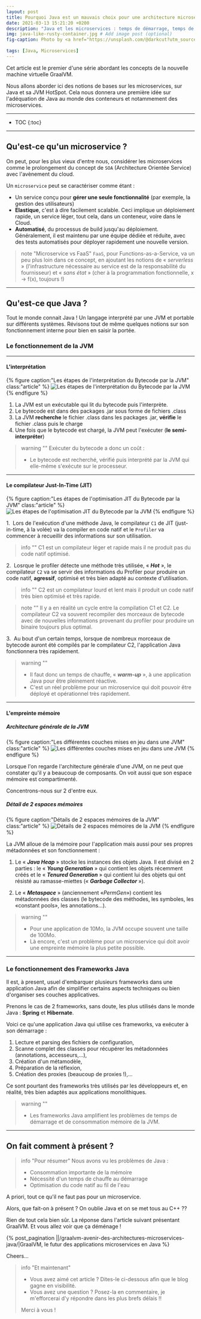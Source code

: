 ```yaml
---
layout: post
title: Pourquoi Java est un mauvais choix pour une architecture microservices ?
date: 2021-03-13 15:21:20 +0200
description: "Java et les microservices : temps de démarrage, temps de chauffe, consommation mémoire de la JVM... Voyons en quoi le langage Java n'est pas fait pour les architectures microservices"
img: java-like-rusty-container.jpg # Add image post (optional)
fig-caption: Photo by <a href="https://unsplash.com/@darkcut?utm_source=unsplash&utm_medium=referral&utm_content=creditCopyText">Robert MODOUX</a> on <a href="https://unsplash.com/s/photos/container-rusty?utm_source=unsplash&utm_medium=referral&utm_content=creditCopyText">Unsplash</a>
  
tags: [Java, Microservices]
---
```


Cet article est le premier d'une série abordant les concepts de la nouvelle machine virtuelle GraalVM. 

Nous allons aborder ici des notions de bases sur les microservices, sur Java et sa JVM HotSpot. Cela nous donnera une première idée sur l'adéquation de Java au monde des conteneurs et notammement des microservices.

<!--more-->

<hr class="hr-text" data-content="Plan">

* TOC
{:toc}

<hr class="hr-text" data-content="Microservices">

## Qu'est-ce qu'un microservice ?

On peut, pour les plus vieux d'entre nous, considérer les microservices comme le prolongement du concept de `SOA` (Architecture Orientée Service) avec l'avènement du cloud.

Un `microservice` peut se caractériser comme étant :

* Un service conçu pour **gérer une seule fonctionnalité** (par exemple, la gestion des utilisateurs)
* **Elastique**, c'est à dire facilement scalable. Ceci implique un déploiement rapide, un service léger, tout cela, dans un conteneur, voire dans le Cloud.
* **Automatisé**, du processus de build jusqu'au déploiement. Généralement, il est maintenu par une équipe dédiée et réduite, avec des tests automatisés pour déployer rapidement une nouvelle version.

> note "Microservice vs FaaS"
> `FaaS`, pour Functions-as-a-Service, va un peu plus loin dans ce concept, en ajoutant les notions de &laquo; *serverless* &raquo; (l'infrastructure nécessaire au service est de la responsabilité du fournisseur) et &laquo; *sans état* &raquo; (cher à la programmation fonctionnelle, x -> f(x), toujours !)

<hr class="hr-text" data-content="Java">

## Qu'est-ce que Java ?

Tout le monde connait Java ! Un langage interprété par une JVM et portable sur différents systèmes. Révisons tout de même quelques notions sur son fonctionnement interne pour bien en saisir la portée.

### Le fonctionnement de la JVM
<hr class="hr-text" data-content="Interpréteur">

#### L'interprétation

{% figure caption:"Les étapes de l'interprétation du Bytecode par la JVM" class:"article" %}
![Les étapes de l'interprétation du Bytecode par la JVM]({{site.baseurl}}/assets/img/jvm-execution.png)
{% endfigure %}

1. La JVM est un exécutable qui lit du bytecode puis l'interprète.
2. Le bytecode est dans des packages .jar sous forme de fichiers .class
3. La JVM **recherche** le fichier .class dans les packages .jar, **vérifie** le fichier .class puis le charge
4. Une fois que le bytecode est chargé, la JVM peut l'exécuter (**le semi-interpréter**)

> warning ""
> Exécuter du bytecode a donc un coût :
> 
> * Le bytecode est recherché, vérifié puis interprété par la JVM qui elle-même s'exécute sur le processeur.

<hr class="hr-text" data-content="Compilateur JIT">

#### Le compilateur Just-In-Time (JIT)

{% figure caption:"Les étapes de l'optimisation JIT du Bytecode par la JVM" class:"article" %}
![Les étapes de l'optimisation JIT du Bytecode par la JVM]({{site.baseurl}}/assets/img/jvm-jit.png)
{% endfigure %}

1.&nbsp;&nbsp;Lors de l'exécution d'une méthode Java, le compilateur `C1` de JIT (just-in-time, à la volée) va la compiler en code natif et le `Profiler` va commencer à recueillir des informations sur son utilisation.

> info ""
> C1 est un compilateur léger et rapide mais il ne produit pas du code natif optimisé.

2.&nbsp;&nbsp;Losrque le profiler détecte une méthode très utilisée, &laquo; ***Hot*** &raquo;, le compilateur `C2` va se servir des informations du Profiler pour produire un code natif, **agressif**,  optimisé et très bien adapté au contexte d'utilisation.

> info ""
> C2 est un compilateur lourd et lent mais il produit un code natif très bien optimisé et très rapide.

> note "" 
> Il y a en réalité un cycle entre la compilation C1 et C2. Le compilateur C2 va souvent recompiler des morceaux de bytecode avec de nouvelles informations provenant du profiler pour produire un binaire toujours plus optimal.

3.&nbsp;&nbsp;Au bout d'un certain temps, lorsque de nombreux morceaux de bytecode auront été compilés par le compilateur C2, l'application Java fonctionnera très rapidement.

> warning ""
> * Il faut donc un temps de chauffe, &laquo; ***warm-up*** &raquo;, à une application Java pour être pleinement réactive.
> * C'est un réel problème pour un microservice qui doit pouvoir être déployé et opérationnel très rapidement.

<hr class="hr-text" data-content="Mémoire">

#### L'empreinte mémoire

##### Architecture générale de la JVM 

{% figure caption:"Les différentes couches mises en jeu dans une JVM" class:"article" %}
![Les différentes couches mises en jeu dans une JVM]({{site.baseurl}}/assets/img/jvm-architecture.png)
{% endfigure %}


Lorsque l'on regarde l'architecture générale d'une JVM, on ne peut que constater qu'il y a beaucoup de composants. On voit aussi que son espace mémoire est compartimenté.

Concentrons-nous sur 2 d'entre eux.

##### Détail de 2 espaces mémoires

{% figure caption:"Détails de 2 espaces mémoires de la JVM" class:"article" %}
![Détails de 2 espaces mémoires de la JVM]({{site.baseurl}}/assets/img/jvm-memory.png)
{% endfigure %}

La JVM alloue de la mémoire pour l'application mais aussi pour ses propres métadonnées et son fonctionnement :

1. Le &laquo; ***Java Heap*** &raquo; stocke les instances des objets Java.
Il est divisé en 2 parties : le &laquo; ***Young Generation*** &raquo; qui contient les objets récemment créés et le &laquo; ***Tenured Generation*** &raquo; qui contient lui des objets qui ont résisté au ramasse-miettes (&laquo; ***Garbage Collector*** &raquo;).

1. Le &laquo; ***Metaspace*** &raquo; (anciennement &laquo;*PermGen*&raquo;) contient les métadonnées des classes (le bytecode des méthodes, les symboles, les &laquo;constant pools&raquo;, les annotations...).

>  warning ""
> * Pour une application de 10Mo, la JVM occupe souvent une taille de 100Mo.
> * Là encore, c'est un problème pour un microservice qui doit avoir une empreinte mémoire la plus petite possible.

<hr class="hr-text" data-content="Frameworks">

### Le fonctionnement des Frameworks Java

Il est, à present, usuel d'embarquer plusieurs frameworks dans une application Java afin de simplifier certains aspects techniques ou bien d'organiser ses couches applicatives.

Prenons le cas de 2 frameworks, sans doute, les plus utilisés dans le monde Java : **Spring** et **Hibernate**.

Voici ce qu'une application Java qui utilise ces frameworks, va exécuter à son démarrage :
1. Lecture et parsing des fichiers de configuration,
1. Scanne complet des classes pour récupérer les métadonnées (annotations, accesseurs,...),
1. Création d'un métamodèle,
1. Préparation de la réflexion,
1. Création des proxies (beaucoup de proxies !),...

Ce sont pourtant des frameworks très utilisés par les développeurs et, en réalité, très bien adaptés aux applications monolithiques.

> warning ""
> * Les frameworks Java amplifient les problèmes de temps de démarrage et de consommation mémoire de la JVM.

<hr class="hr-text" data-content="Conclusion">

## On fait comment à présent ?

> info "Pour résumer"
> Nous avons vu les problèmes de Java :
> * Consommation importante de la mémoire
> * Nécessité d'un temps de chauffe au démarrage
> * Optimisation du code natif au fil de l'eau

A priori, tout ce qu'il ne faut pas pour un microservice.

Alors, que fait-on à présent ? On oublie Java et on se met tous au C++ ??

Rien de tout cela bien sûr. La réponse dans l'article suivant présentant GraalVM. Et vous allez voir que ça déménage !

{% post_pagination ||/graalvm-avenir-des-architectures-microservices-java/|GraalVM, le futur des applications microservices en Java %}

Cheers...

> info "Et maintenant"
> * Vous avez aimé cet article ? Dites-le ci-dessous afin que le blog gagne en visibilité.
> * Vous avez une question ? Posez-la en commentaire, je m'efforcerai d'y répondre dans les plus brefs délais !!
> 
> Merci à vous !
>
